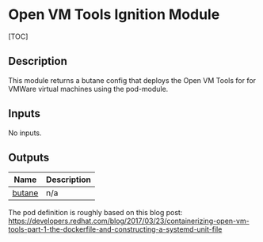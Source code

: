 <!-- editorconfig-checker-disable -->
<!-- BEGIN_TF_DOCS -->
# Open VM Tools Ignition Module

[TOC]

## Description

This module returns a butane config that deploys the Open VM Tools for for VMWare virtual machines using the
pod-module.

## Inputs

No inputs.

## Outputs

| Name | Description |
|------|-------------|
| <a name="output_butane"></a> [butane](#output\_butane) | n/a |
<!-- END_TF_DOCS -->
The pod definition is roughly based on this blog post:
<https://developers.redhat.com/blog/2017/03/23/containerizing-open-vm-tools-part-1-the-dockerfile-and-constructing-a-systemd-unit-file>
<!-- editorconfig-checker-enable -->
